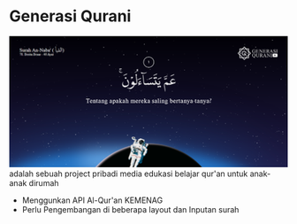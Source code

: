 # Generasi Qurani
![](Screenshot.png)
adalah sebuah project pribadi media edukasi belajar qur'an untuk anak-anak dirumah

- Menggunkan API Al-Qur'an KEMENAG
- Perlu Pengembangan di beberapa layout dan Inputan surah
